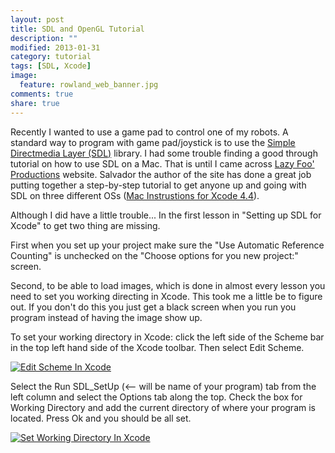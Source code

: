```yaml
---
layout: post
title: SDL and OpenGL Tutorial
description: ""
modified: 2013-01-31
category: tutorial
tags: [SDL, Xcode]
image:
  feature: rowland_web_banner.jpg
comments: true
share: true
---
```


Recently I wanted to use a game pad to control one of my robots. A standard way to program with game pad/joystick is to use the [Simple Directmedia Layer (SDL)](http://www.libsdl.org) library. I had some trouble finding a good through tutorial on how to use SDL on a Mac. That is until I came across [Lazy Foo' Productions](http://lazyfoo.net) website. Salvador the author of the site has done a great job putting together a step-by-step tutorial to get anyone up and going with SDL on three different OSs ([Mac Instrustions for Xcode 4.4](http://lazyfoo.net/SDL_tutorials/lesson01/mac/xcode/index.php)).

<!-- more -->

Although I did have a little trouble... In the first lesson in "Setting up SDL for Xcode" to get two thing are missing.

First when you set up your project make sure the "Use Automatic Reference Counting" is unchecked on the "Choose options for you new project:" screen.

Second, to be able to load images, which is done in almost every lesson you need to set you working directing in Xcode. This took me a little be to figure out. If you don't do this you just get a black screen when you run you program instead of having the image show up.

To set your working directory in Xcode: click the left side of the Scheme bar in the top left hand side of the Xcode toolbar. Then select Edit Scheme.

[![Edit Scheme In Xcode](http://www.rowlandoflaherty.com/wp-content/uploads/2013/01/Edit-Scheme-In-Xcode-1024x664.png)](http://www.rowlandoflaherty.com/wp-content/uploads/2013/01/Edit-Scheme-In-Xcode.png)

Select the Run SDL_SetUp (<-- will be name of your program) tab from the left column and select the Options tab along the top. Check the box for Working Directory and add the current directory of where your program is located. Press Ok and you should be all set.

[![Set Working Directory In Xcode](http://www.rowlandoflaherty.com/wp-content/uploads/2013/01/Set-Working-Directory-In-Xcode-1024x700.png)](http://www.rowlandoflaherty.com/wp-content/uploads/2013/01/Set-Working-Directory-In-Xcode.png)
